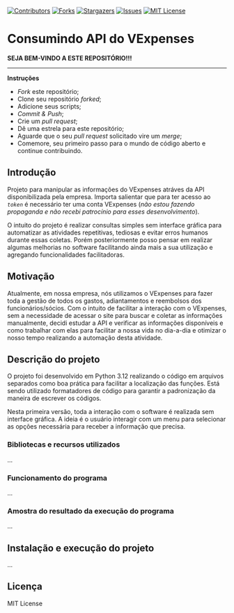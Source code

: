 [![Contributors][contributors-shield]][contributors-url]
[![Forks][forks-shield]][forks-url]
[![Stargazers][stars-shield]][stars-url]
[![Issues][issues-shield]][issues-url]
[![MIT License][license-shield]][license-url]

[contributors-shield]: https://img.shields.io/github/contributors/J-o-n-a-s/consumindo-api-vexpenses.svg?style=for-the-badge
[contributors-url]: https://github.com/J-o-n-a-s/consumindo-api-vexpenses/graphs/contributors
[forks-shield]: https://img.shields.io/github/forks/J-o-n-a-s/consumindo-api-vexpenses.svg?style=for-the-badge
[forks-url]: https://github.com/J-o-n-a-s/consumindo-api-vexpenses/network/members
[stars-shield]: https://img.shields.io/github/stars/J-o-n-a-s/consumindo-api-vexpenses.svg?style=for-the-badge
[stars-url]: https://github.com/J-o-n-a-s/consumindo-api-vexpenses/stargazers
[issues-shield]: https://img.shields.io/github/issues/J-o-n-a-s/consumindo-api-vexpenses.svg?style=for-the-badge
[issues-url]: https://github.com/J-o-n-a-s/consumindo-api-vexpenses/issues
[license-shield]: https://img.shields.io/github/license/J-o-n-a-s/consumindo-api-vexpenses.svg?style=for-the-badge
[license-url]: https://github.com/J-o-n-a-s/consumindo-api-vexpenses/blob/master/LICENSE

# Consumindo API do VExpenses

**SEJA BEM-VINDO A ESTE REPOSITÓRIO!!!**

-------------

**Instruções**

 - *Fork* este repositório;
 - Clone seu repositório *forked*;
 - Adicione seus scripts;
 - *Commit & Push*;
 - Crie um *pull request*;
 - Dê uma estrela para este repositório;
 - Aguarde que o seu *pull request* solicitado vire um *merge*;
 - Comemore, seu primeiro passo para o mundo de código aberto e continue contribuindo.

## Introdução

Projeto para manipular as informações do VExpenses atráves da API disponibilizada pela empresa. Importa salientar que para ter acesso ao *```token```* é necessário ter uma conta VExpenses (*não estou fazendo propaganda e não recebi patrocínio para esses desenvolvimento*).

O intuito do projeto é realizar consultas simples sem interface gráfica para automatizar as atividades repetitivas, tediosas e evitar erros humanos durante essas coletas. Porém posteriormente posso pensar em realizar algumas melhorias no software facilitando ainda mais a sua utilização e agregando funcionalidades facilitadoras.

## Motivação

Atualmente, em nossa empresa, nós utilizamos o VExpenses para fazer toda a gestão de todos os gastos, adiantamentos e reembolsos dos funcionários/sócios. Com o intuito de facilitar a interação com o VExpenses, sem a necessidade de acessar o site para buscar e coletar as informações manualmente, decidi estudar a API e verificar as informações disponíveis e como trabalhar com elas para facilitar a nossa vida no dia-a-dia e otimizar o nosso tempo realizando a automação desta atividade.

## Descrição do projeto

O projeto foi desenvolvido em Python 3.12 realizando o código em arquivos separados como boa prática para facilitar a localização das funções. Está sendo utilizado formatadores de código para garantir a padronização da maneira de escrever os códigos.

Nesta primeira versão, toda a interação com o software é realizada sem interface gráfica. A ideia é o usuário interagir com um menu para selecionar as opções necessária para receber a informação que precisa.

### Bibliotecas e recursos utilizados

...

### Funcionamento do programa

...

### Amostra do resultado da execução do programa

...

## Instalação e execução do projeto

...

## Licença

MIT License
 

